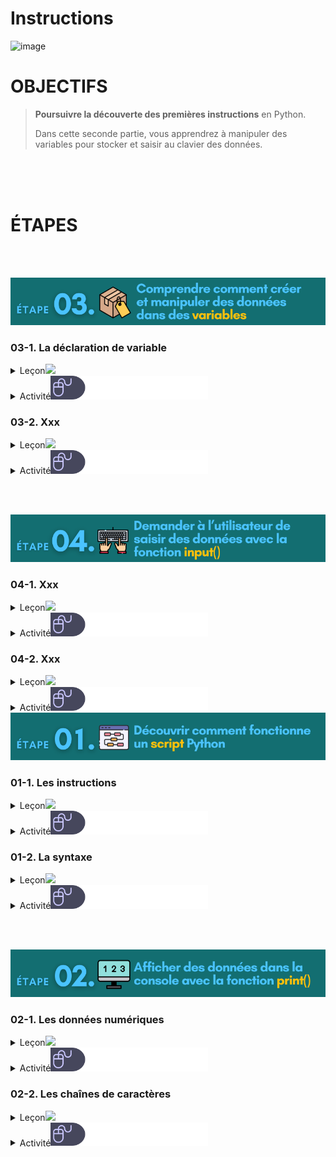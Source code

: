 # Instructions  

 ![image](assets/bandeaux/Cover/Cover_Partie-2.png) 
# OBJECTIFS


> **Poursuivre la découverte des premières instructions** en Python.
> 
> Dans cette seconde partie, vous apprendrez à manipuler des variables pour stocker et saisir au clavier des données.

<br><br><br>

# ÉTAPES

<br><br>

<!--  === ÉTAPE 03 === -->
<img src="assets/bandeaux/03.png"> 

### 03-1. La déclaration de variable
<details><summary>Leçon<img src="assets/bandeaux/leçon.png"  width="50%">
</summary>
  
 - Une variable est une zone de la mémoire de l'ordinateur dans laquelle on peut stocker une valeur. L'expression "variable" signifie que cette valeur peut changer.
   > <ins>Par exemple:</ins><br>
   > Dans un jeu vidéo, une variable sert à stocker le score d'un joueur. Ce score évolue pendant toute la partie, la variable va donc tout le temps changer de valeur (dans la capture d'écran ci-dessous Mario a 14 points).
   > <img src="assets/mario.jpg"  width="300px">
 - On peut se représenter une variable comme une boite dans laquelle on va stocker des affaires (=nos _**données**_). Cette boite est rangée avec d'autres sur une étagère (=la _**mémoire**_ de l'ordinateur). Suivant ce que l'on stocke dedans, les boites peuvent avoir des tailles différentes (=le _**type**_ de donnée). Le plus important pour pouvoir retrouver nos affaires, c'est d'indiquer son contenu en collant une étiquette sur la boite (=le **_nom_** de la variable).
   > <ins>Par exemple:</ins><br>
   > On crée deux variables: 
   >  l'une est nommée `score` et va servir à stocker un nombre entier (pour le moment sa valeur est 10), l'autre variable est nommée `message` et contiendra une chaîne de caractères (il s'agit du message de fin de partie. Suivant la langue sélectionnée par le joueur, il sera différent. Pour l'instant on y a placé l'expression "Game over").
   > <img src="assets/boites.png"  width="300px">
   
 - Pour effectuer cette opération en language informatique, il faut donc
   - <ins>typer</ins> une variable pour réserver un espace mémoire plus ou moins grand (une chaine de caractère prend souvent plus de place qu'un nombre entier). _Cela revient à choisir la taille de la boite_
   - <ins>déclarer</ins> la variable en lui donnant un nom. _C'est l'étape où l'on colle une étiquette sur la boite_
   - <ins>affecter</ins> une valeur à la variable. _C'est le moment où l'on met nos affaires dans la boite_<br><br>
Heureusement, en Python la syntaxe de cette opération est très simple:
<img src="assets/affectation.png"  width="300px">

      > <ins>Remarque:</ins><br>
      > C'est bien pratique pour nous, le language Python, contrairement à d'autres languages, n'exige pas que nous précisions la taille de la boite (c'est à dire le type de la variable). Un simple signe `=` et Python crée une variable à la bonne dimension (c'est à dire qu'il réserve une portion de mémoire suffisante pour stocker vos données).
     
</details>

<details><summary>Activité<img src="assets/bandeaux/activite.png"  width="50%">
</summary>

- Repérez les lignes 17, 19 et 21 du script. 

- Modifiez chacune de ces déclarations de variable en fonction des indications suivantes:
  - <ins>A.</ins>  Pour l'instant la variable `score` est vide (l'expression `None` signifie qu'il n'y a "aucune" valeur dans cette variable). Affectez **un nombre entier** de votre choix à la variable `score`.  
    > L'expression `None` permet de vider le contenu de la variable mais celle-ci existe toujours.
  - <ins>B.</ins>  Le héros de notre jeu peut devenir invisible. C'est la variable `invisible` qui enregistre cet état. Pour l'instant ce n'est pas le cas car la valeur est `False`. Modifez cette valeur pour que notre héros devienne invisible. Il ne vous reste plus qu'à trouver quelle **expression anglaise signifie _"Vrai"_**...
    > Cette variable est de type bouléen (_Vrai/Faux_). C'est la plus petite boite qui existe, elle ne contient qu'un `1` (_Vrai_) ou un `0` (_Faux_). 
  - <ins>C.</ins>  Le nom du joueur est enregistré dans la variable `n`. Mais comme cela peut prêter à confusion, vous devrez modifier ce nom de variable pour que l'on comprenne qu'il s'agit du **"nom du joueur"**. Suivez les règles et conventions énoncées ci-dessous. 
    > <ins>Attention:</ins> Le nom de variable...<br>
    >  ~ ...ne peut pas contenir d'espace<br>
    >  ~ ...ne peut pas commencer par un chiffre<br>
    >  ~ ...ne peut pas contenir d'autres symboles que `_` (_underscore_)<br>
    >  ~ ...ne peut pas être un mot-clé qui appartient au langage Python (par exemple `print` est déjà utilisé) <br>
    > <ins>Remarque:</ins> Par convention, les noms de variable s'écrivent en minuscule. Les Majuscules sont utilisées pour marquer le début de chaque nouveau mot. Par exemple:
    > ```
    > jourDeLaSemaine
    > anneeDeNaissance
    > ```


    Enfin, affectez à cette variable la chaîne de caractères de votre choix, pourquoi pas votre propre prénom.

- Vous pouvez maintenant lancer ce script en appuyant sur le bouton "Run" en haut de la fenêtre. 
Vérifiez si vous avez tout juste, sinon modifiez à nouveau les lignes concernées.
</details>

### 03-2. Xxx
<details><summary>Leçon<img src="assets/bandeaux/leçon.png"  width="50%">
</summary>
  
 -  

</details>

<details><summary>Activité<img src="assets/bandeaux/activite.png"  width="50%">
</summary>

  -

</details>

<br><br>
<!--  === ÉTAPE 04 === -->
<img src="assets/bandeaux/04.png"> 

### 04-1. Xxx
<details><summary>Leçon<img src="assets/bandeaux/leçon.png"  width="50%">
</summary>
  
 -  

</details>

<details><summary>Activité<img src="assets/bandeaux/activite.png"  width="50%">
</summary>

  -

</details>

### 04-2. Xxx
<details><summary>Leçon<img src="assets/bandeaux/leçon.png"  width="50%">
</summary>
  
 -  

</details>

<details><summary>Activité<img src="assets/bandeaux/activite.png"  width="50%">
</summary>

  -

</details>







<!--  === ÉTAPE 01 === -->
<img src="assets/bandeaux/01.png"> 

### 01-1. Les instructions

<details><summary>Leçon<img src="assets/bandeaux/leçon.png"  width="50%">
</summary>
 - Un programme est composé d'une suite <ins>d'instructions</ins>. Chaque instruction est une action que le programme doit exécuter. <br>
  - On rédige généralement une seule instruction par ligne de code. Celles-ci sont lues  <ins>l'une après l'autre</ins>, de haut en bas, de la première à la dernière ligne.
<img src="assets/algo-instructions.png" height="100px"/>
 - Ensuite ce script est lu par l'interpréteur Python que l'on lance en appuyant sur le bouton Run en haut de la fenêtre  <img src="assets/bouton-run.png" height="32px"> 
 </details>

<details><summary>Activité<img src="assets/bandeaux/activite.png"  width="50%">
</summary>
  
  - Repérez la fenêtre du script `main.py`. <br>
  
>    `main` signifie principal. C'est le code de démarrage de tout programme python <br>
>    `.py` est l'extension des fichiers python
  - Lancez ce script en cliquant sur le bouton en haut de la fenêtre.<img src="assets/bouton-run.png" height="32px"> 

  - Observez le résultat dans la fenêtre Console.
 
  
</details>


### 01-2. La syntaxe
<details><summary>Leçon<img src="assets/bandeaux/leçon.png"  width="50%">
</summary>
  
  - Il existe une <ins>syntaxe</ins> propre à chaque langage informatique pour rédiger une instruction. En Python, il faut en particulier faire attention à
    - respecter la <ins>casse</ins> (Majuscules et minuscules). Par exemple `Print` et `print` ne sont pas compris de la même manière par le programme.
    - respecter les <ins>indentations</ins> (espaces au début de la ligne d'instruction). Par exemple,
      ```
      print("Cette ligne fonctionne")
        print("Celle-là génère une erreur")
      ```
 - Enfin, tout le texte du script n'est pas exécuté. Les programmeurs ajoutent des <ins>commentaires</ins> pour faciliter la lecture et la correction du code. 
      ```
      # Une ligne de commentaires

      """
      Un bloc de commentaires
      sur plusieurs lignes
      """
      ```

</details>


<details><summary>Activité<img src="assets/bandeaux/activite.png"  width="50%">
</summary>
  
  -  Dans la fenêtre `main.py`, repérez la ligne 22 du script 

   ```
   22  #  Print("Ça marche !!!")
   ```
  - Modifiez cette ligne afin qu'elle affiche "Ça marche !!!" dans la fenêtre de la Console <br>
> <ins>Indice:</ins> Il y a 3 modifications à apporter à cette ligne pour qu'elle s'affiche correctement.
>
 - Lancez le script pour vérifier. Corrigez à nouveau en cas de message d'erreur dans la console.
   
</details>

<br><br>










<!--  === ÉTAPE 02 === -->
<img src="assets/bandeaux/02.png"> 

### 02-1. Les données numériques
<details><summary>Leçon<img src="assets/bandeaux/leçon.png"  width="50%">
</summary>
    
 - Avec la fonction <code>print()</code>, on peut afficher un nombre entier dans la console. <br>
_Par exemple:_ 
```
  print(1234)
```
> Il est aussi possible de manipuler des nombres décimaux (c'est à dire avec une virgule). <br>
Attention: on utilise alors le point du pavé numérique `.`, et non la virgule `,` qui est réservée aux textes. <br>
> _Par exemple:_
> ```
>  print(12.34)
> ```
> 
  - On peut aussi effectuer des calculs et en afficher le résultat: <br>
_Par exemple:_ 
```
  print(13+2)    # Addition 
  print(400-50)  # Soustraction
  print(20*10)   # Multiplication
  print(12/4)    # Division 
```      
> Attention: le symbole de la multiplication n'est pas un `x` mais l'astérisque `*` <br>

</details>

<details><summary>Activité<img src="assets/bandeaux/activite.png"  width="50%">
</summary>

  - Repérez les lignes 31, 33 et 35 du script. Elles proposent une fonction `print()` dont les arguments sont vides (il n'y a rien entre les parenthèses).
  >  À partir de maintenant, vous savez qu'il faut lancer le script avec le bouton "Run" à chaque fois que vous voulez vérifier que votre code fonctionne.

- Complétez chacune des fonctions pour qu'elles affichent les résultats suivants dans la console:
  - <ins>A.</ins>  Le nombre 10
    > (aucun calcul n'est nécessaire)
  - <ins>B.</ins>  Le nombre de jours restant dans ce mois
    > (soustraction)
  - <ins>C.</ins>  Le nombre d'heures théoriques de SNT en Seconde. Pour mémoire, l'année scolaire compte en théorie 36 semaines et on se voit 1h30 par semaine.
    > (multiplication)

</details>

### 02-2. Les chaînes de caractères
<details><summary>Leçon<img src="assets/bandeaux/leçon.png"  width="50%">
</summary>

   - Avec la fonction <code>print()</code>, on peut aussi afficher du texte dans la console. On utilise alors des <ins>guillemets</ins> autour de la chaine de caractères. <br>
_Par exemple:_ 
```
  print("Coucou !")
```      
  - De manière plus surprenante, on peut également faire des opérations mathématiques sur du texte:
    - Pour ajouter une chaine de caractère à une autre:
    > (On parle alors de "concaténation" )
    ```
    print("Salut"+" "+"Bob !")
    # Salut Bob !
    ```      
    - Pour répéter un affichage de texte 
    ```
    print(3*"Coucou ! ")
    # Coucou ! Coucou ! Coucou ! 
    ```      

</details>

<details><summary>Activité<img src="assets/bandeaux/activite.png"  width="50%">
</summary>

 
  - Repérez les lignes 40, 42 et 44 du script. Elles proposent une fonction `print()` dont les arguments sont vides.
  
- Complétez chacune des fonctions pour qu'elles affichent les résultats suivants dans la console:
  - <ins>A.</ins>  Salut
    > (aucune opération n'est nécessaire, mais attention aux guillemets)
  - <ins>B.</ins>  Je m'appelle Bob
    > Le prénom (que vous pouvez remplacer par le votre) doit être ajouté à une première chaîne de caractères contenant tout le début de la phrase. <br>
    > (concaténation par addition, attention aux espaces)
  - <ins>C.</ins> Un motif composé de `O` et de `X` répété 500 fois
    > (répétition par multiplication, attention aux espaces)
    > <img src="assets/XOXO.png"  width="60%">
    > 
    
</details>
